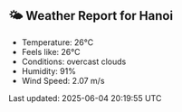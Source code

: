 <!-- WEATHER-START -->
## 🌤 Weather Report for Hanoi

- Temperature: 26°C
- Feels like: 26°C
- Conditions: overcast clouds
- Humidity: 91%
- Wind Speed: 2.07 m/s

Last updated: 2025-06-04 20:19:55 UTC
<!-- WEATHER-END -->
